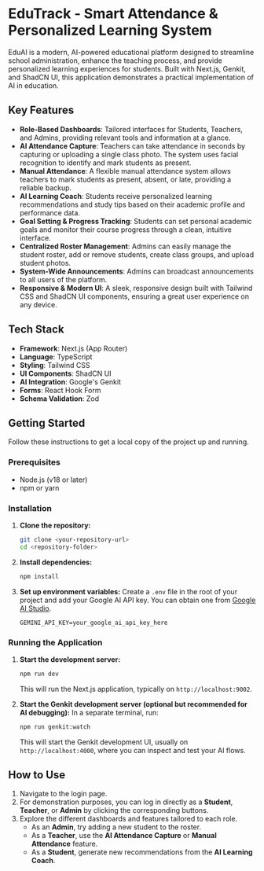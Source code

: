 # EduTrack - Smart Attendance & Personalized Learning System

EduAI is a modern, AI-powered educational platform designed to streamline school administration, enhance the teaching process, and provide personalized learning experiences for students. Built with Next.js, Genkit, and ShadCN UI, this application demonstrates a practical implementation of AI in education.

## Key Features

- **Role-Based Dashboards**: Tailored interfaces for Students, Teachers, and Admins, providing relevant tools and information at a glance.
- **AI Attendance Capture**: Teachers can take attendance in seconds by capturing or uploading a single class photo. The system uses facial recognition to identify and mark students as present.
- **Manual Attendance**: A flexible manual attendance system allows teachers to mark students as present, absent, or late, providing a reliable backup.
- **AI Learning Coach**: Students receive personalized learning recommendations and study tips based on their academic profile and performance data.
- **Goal Setting & Progress Tracking**: Students can set personal academic goals and monitor their course progress through a clean, intuitive interface.
- **Centralized Roster Management**: Admins can easily manage the student roster, add or remove students, create class groups, and upload student photos.
- **System-Wide Announcements**: Admins can broadcast announcements to all users of the platform.
- **Responsive & Modern UI**: A sleek, responsive design built with Tailwind CSS and ShadCN UI components, ensuring a great user experience on any device.

## Tech Stack

- **Framework**: Next.js (App Router)
- **Language**: TypeScript
- **Styling**: Tailwind CSS
- **UI Components**: ShadCN UI
- **AI Integration**: Google's Genkit
- **Forms**: React Hook Form
- **Schema Validation**: Zod

## Getting Started

Follow these instructions to get a local copy of the project up and running.

### Prerequisites

- Node.js (v18 or later)
- npm or yarn

### Installation

1.  **Clone the repository:**
    ```sh
    git clone <your-repository-url>
    cd <repository-folder>
    ```

2.  **Install dependencies:**
    ```sh
    npm install
    ```

3.  **Set up environment variables:**
    Create a `.env` file in the root of your project and add your Google AI API key. You can obtain one from [Google AI Studio](https://aistudio.google.com/app/apikey).
    ```env
    GEMINI_API_KEY=your_google_ai_api_key_here
    ```

### Running the Application

1.  **Start the development server:**
    ```sh
    npm run dev
    ```
    This will run the Next.js application, typically on `http://localhost:9002`.

2.  **Start the Genkit development server (optional but recommended for AI debugging):**
    In a separate terminal, run:
    ```sh
    npm run genkit:watch
    ```
    This will start the Genkit development UI, usually on `http://localhost:4000`, where you can inspect and test your AI flows.

## How to Use

1.  Navigate to the login page.
2.  For demonstration purposes, you can log in directly as a **Student**, **Teacher**, or **Admin** by clicking the corresponding buttons.
3.  Explore the different dashboards and features tailored to each role.
    -   As an **Admin**, try adding a new student to the roster.
    -   As a **Teacher**, use the **AI Attendance Capture** or **Manual Attendance** feature.
    -   As a **Student**, generate new recommendations from the **AI Learning Coach**.
